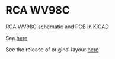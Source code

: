 # RCA WV98C

RCA WV98C schematic and PCB in KiCAD

See [here](https://www.radiomuseum.org/r/rca_senior_voltohmyst_wv_98c.html)

See the release of original layour [here](https://github.com/bitomaxsp/rca-wv98c/releases/tag/1.0)
